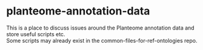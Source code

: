 # planteome-annotation-data
This is a place to discuss issues around the Planteome annotation data and store useful scripts etc.  
Some scripts may already exist in the common-files-for-ref-ontologies repo.
